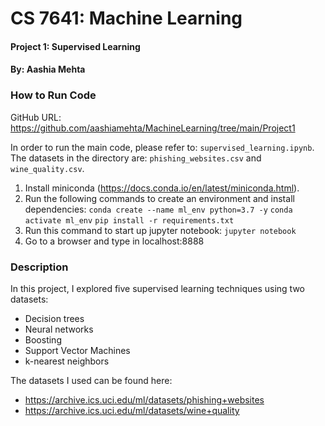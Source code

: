 # CS 7641: Machine Learning
#### Project 1: Supervised Learning
#### By: Aashia Mehta

### How to Run Code

GitHub URL: https://github.com/aashiamehta/MachineLearning/tree/main/Project1

In order to run the main code, please refer to: ```supervised_learning.ipynb```.
The datasets in the directory are: ```phishing_websites.csv``` and ```wine_quality.csv```.

1. Install miniconda (https://docs.conda.io/en/latest/miniconda.html).
2. Run the following commands to create an environment and install dependencies:
```conda create --name ml_env python=3.7 -y```
```conda activate ml_env```
```pip install -r requirements.txt```
3. Run this command to start up jupyter notebook:
```jupyter notebook```
4. Go to a browser and type in localhost:8888


### Description

In this project, I explored five supervised learning techniques using two datasets: 
- Decision trees
- Neural networks
- Boosting
- Support Vector Machines
- k-nearest neighbors

The datasets I used can be found here:
- https://archive.ics.uci.edu/ml/datasets/phishing+websites
- https://archive.ics.uci.edu/ml/datasets/wine+quality